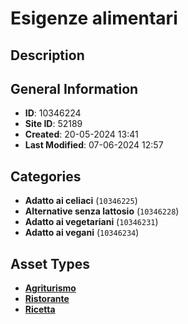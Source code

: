 # Esigenze alimentari

## Description

## General Information
- **ID**: 10346224
- **Site ID**: 52189
- **Created**: 20-05-2024 13:41
- **Last Modified**: 07-06-2024 12:57

## Categories
- **Adatto ai celiaci** (`10346225`)
- **Alternative senza lattosio** (`10346228`)
- **Adatto ai vegetariani** (`10346231`)
- **Adatto ai vegani** (`10346234`)
## Asset Types
- **[Agriturismo](../contentStructure/agriturismo/README.md)** 
- **[Ristorante](../contentStructure/ristorante/README.md)** 
- **[Ricetta](../contentStructure/ricetta/README.md)** 
